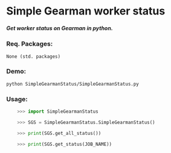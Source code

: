 Simple Gearman worker status
===================================

##### Get worker status on Gearman in python.

### Req. Packages:

    None (std. packages)

### Demo:

    python SimpleGearmanStatus/SimpleGearmanStatus.py

### Usage:

```python
    >>> import SimpleGearmanStatus

    >>> SGS = SimpleGearmanStatus.SimpleGearmanStatus()

    >>> print(SGS.get_all_status())

    >>> print(SGS.get_status(JOB_NAME))
```
